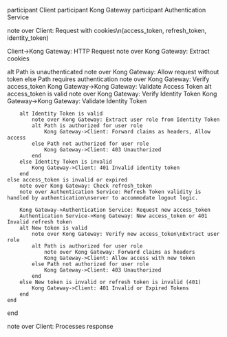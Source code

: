 participant Client
participant Kong Gateway
participant Authentication Service

note over Client: Request with cookies\n(access_token, refresh_token, identity_token)

Client->Kong Gateway: HTTP Request
note over Kong Gateway: Extract cookies

alt Path is unauthenticated
    note over Kong Gateway: Allow request without token
else Path requires authentication
    note over Kong Gateway: Verify access_token
    Kong Gateway->Kong Gateway: Validate Access Token
    alt access_token is valid
        note over Kong Gateway: Verify Identity Token
        Kong Gateway->Kong Gateway: Validate Identity Token

        alt Identity Token is valid
            note over Kong Gateway: Extract user role from Identity Token
            alt Path is authorized for user role
                Kong Gateway->Client: Forward claims as headers, Allow access
            else Path not authorized for user role
                Kong Gateway->Client: 403 Unauthorized
            end
        else Identity Token is invalid
            Kong Gateway->Client: 401 Invalid identity token
        end
    else access_token is invalid or expired
        note over Kong Gateway: Check refresh_token
        note over Authentication Service: Refresh Token validity is handled by authentication\nserver to accommodate logout logic.

        Kong Gateway->Authentication Service: Request new access_token
        Authentication Service->Kong Gateway: New access_token or 401 Invalid refresh token
        alt New token is valid
            note over Kong Gateway: Verify new access_token\nExtract user role
            alt Path is authorized for user role
                note over Kong Gateway: Forward claims as headers
                Kong Gateway->Client: Allow access with new token
            else Path not authorized for user role
                Kong Gateway->Client: 403 Unauthorized
            end
        else New token is invalid or refresh token is invalid (401)
            Kong Gateway->Client: 401 Invalid or Expired Tokens
        end
    end
end
       
note over Client: Processes response
